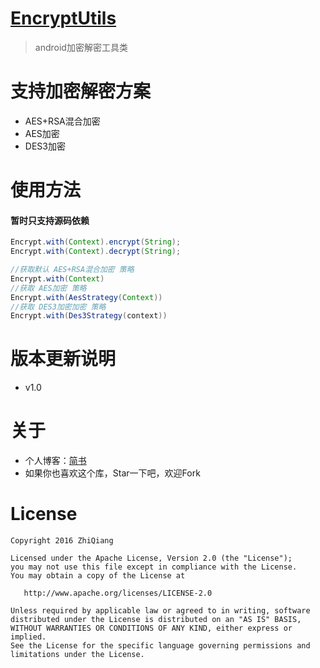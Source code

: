 
# [EncryptUtils](https://github.com/snailflying/EncryptUtils) 

> android加密解密工具类

# 支持加密解密方案
+ AES+RSA混合加密
+ AES加密
+ DES3加密



# 使用方法
#### 暂时只支持源码依赖
```java
Encrypt.with(Context).encrypt(String);
Encrypt.with(Context).decrypt(String);

//获取默认 AES+RSA混合加密 策略
Encrypt.with(Context)
//获取 AES加密 策略
Encrypt.with(AesStrategy(Context))
//获取 DES3加密加密 策略
Encrypt.with(Des3Strategy(context))

```

# 版本更新说明
+ v1.0


# 关于

+ 个人博客：[简书](https://www.jianshu.com/u/50bb4070ebb0)
+ 如果你也喜欢这个库，Star一下吧，欢迎Fork


# License

    Copyright 2016 ZhiQiang

    Licensed under the Apache License, Version 2.0 (the "License");
    you may not use this file except in compliance with the License.
    You may obtain a copy of the License at

       http://www.apache.org/licenses/LICENSE-2.0

    Unless required by applicable law or agreed to in writing, software
    distributed under the License is distributed on an "AS IS" BASIS,
    WITHOUT WARRANTIES OR CONDITIONS OF ANY KIND, either express or implied.
    See the License for the specific language governing permissions and
    limitations under the License.

